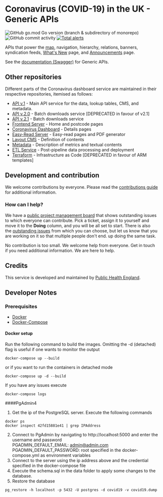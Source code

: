 # Coronavirus (COVID-19) in the UK - Generic APIs
![GitHub go.mod Go version (branch & subdirectory of monorepo)](https://img.shields.io/github/go-mod/go-version/publichealthengland/coronavirus-dashboard-generic-apis/development?filename=%2Fservice%2Fsrc%2Fgo.mod)
![GitHub commit activity](https://img.shields.io/github/commit-activity/y/publichealthengland/coronavirus-dashboard-generic-apis)
[![Total alerts](https://img.shields.io/lgtm/alerts/g/publichealthengland/coronavirus-dashboard-generic-apis.svg?logo=lgtm&logoWidth=18)](https://lgtm.com/projects/g/publichealthengland/coronavirus-dashboard-generic-apis/alerts/)

APIs that power
the [map](https://coronavirus.data.gov.uk/details/interactive-map/cases), navigation, hierarchy, relations, banners, syndication feeds, [What's New](https://coronavirus.data.gov.uk/details/whats-new) page, and [Announcements](https://coronavirus.data.gov.uk/details/announcements) page.

See the [documentation (Swagger)](https://coronavirus.data.gov.uk/details/developers-guide/generic-api) for Generic APIs.
 
## Other repositories

Different parts of the Coronavirus dashboard service are maintained in their respective 
repositories, itemised as follows:
 
- [API v.1](https://github.com/publichealthengland/coronavirus-dashboard-api-v1) - Main API service for the data, lookup tables, CMS, and metadata.
- [API v.2.0](https://github.com/publichealthengland/coronavirus-dashboard-api-v2) - Batch downloads service [DEPRECATED in favour of v2.1]
- [API v.2.1](https://github.com/publichealthengland/coronavirus-dashboard-api-v2-server) - Batch downloads service
- [Frontend Server](https://github.com/publichealthengland/coronavirus-dashboard-frontend-server) - Home and postcode pages
- [Coronavirus Dashboard](https://github.com/publichealthengland/coronavirus-dashboard) - Details pages
- [Easy-Read Server](https://github.com/publichealthengland/coronavirus-dashboard-easy-read) - Easy-read pages and PDF generator
- [Layout CMS](https://github.com/publichealthengland/coronavirus-dashboard-layouts) - Definition of contents
- [Metadata](https://github.com/publichealthengland/coronavirus-dashboard-metadata) - Description of metrics and textual contents
- [ETL Service](https://github.com/publichealthengland/coronavirus-dashboard-pipeline-etl) - Post-pipeline data processing and deployment
- [Terraform](https://github.com/publichealthengland/coronavirus-dashboard-terraform) - Infrastructure as Code [DEPRECATED in favour of ARM templates]


## Development and contribution

We welcome contributions by everyone. Please read 
the [contributions guide](https://github.com/PublicHealthEngland/coronavirus-dashboard/blob/master/CONTRIBUTING.md) for 
additional information.

### How can I help?
We have a [public project management board](https://github.com/orgs/PublicHealthEngland/projects/1) that 
shows outstanding issues to which everyone can contribute. Pick a ticket, assign it to 
yourself and move it to the **Doing** column, and you will be all set to start. There is 
also the [outstanding issues](https://github.com/PublicHealthEngland/coronavirus-dashboard-generic-apis/issues) from 
which you can choose, but let us know that you are working on it so that multiple people 
don't end. up doing the same task.

No contribution is too small. We welcome help from everyone. Get in touch if you need 
additional information. We are here to help. 


## Credits
This service is developed and maintained by [Public Health England](https://www.gov.uk/government/organisations/public-health-england).


## Developer Notes

### Prerequisites
- [Docker](https://docs.docker.com/get-docker)
- [Docker-Compose](https://docs.docker.com/compose/install)

#### Docker setup
Run the following command to build the images. Omitting the -d (detached) flag is useful if one wants to monitor the output 
```
docker-compose up --build
```
or if you want to run the containers in detached mode
```
docker-compose up -d --build
```

If you have any issues execute
```
docker-compose logs
```

####PgAdmin4
1. Get the ip of the PostgreSQL server. Execute the following commands
```
docker ps
docker inspect 42fd15881e41 | grep IPAddress
```
2. Connect to PgAdmin by navigating to http://localhost:5000 and enter the username and password    
   PGADMIN_DEFAULT_EMAIL: admin@admin.com
   PGADMIN_DEFAULT_PASSWORD: root
   specified in the docker-compose.yml as environment variables
3. Connect to the server using the ip address above and the credential specified in the docker-compose file
4. Execute the schema.sql in the data folder to apply some changes to the database.
5. Restore the database 
```
pg_restore -h localhost -p 5432 -U postgres -d covid19 -v covid19.dump
```


